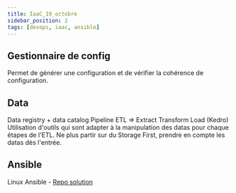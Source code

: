 ```yaml
---
title: IaaC_19_octobre
sidebar_position: 2
tags: [devops, iaac, ansible]
---
```


## Gestionnaire de config

Permet de générer une configuration et de vérifier la cohérence de configuration.

## Data

Data registry + data catalog
Pipeline ETL => Extract Transform Load (Kedro)
Utilisation d'outils qui sont adapter à la manipulation des datas pour chaque étapes de l'ETL.
Ne plus partir sur du Storage First,  prendre en compte les datas dès l'entrée.

## Ansible

Linux Ansible - [Repo solution](https://github.com/SckyzO/LinuxPratique-Ansible)

